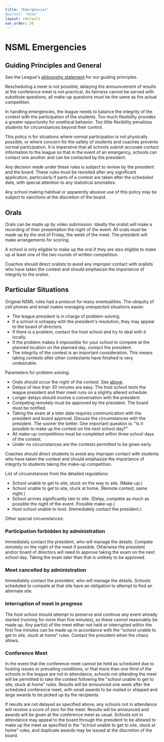 ```yaml
---
title: "Emergencies"
#parent: "Home"
layout: xdefault
nav_order: 20
---
```


# NSML Emergencies

## Guiding Principles and General

See the League's [philosophy statement](/philosophy) for our
guiding principles.

Rescheduling a meet is not possible; delaying the announcement of
results at the conference meet is not practical.  As fairness cannot
be served with substitute questions, all make-up questions must be the
same as the actual competition.

In handling emergencies, the league needs to balance the integrity of
the contest with the participation of the students. Too much
flexibility provides a greater opportunity for unethical behavior. Too
little flexibility penalizes students for circumstances beyond their control.

This policy is for situations where normal participation is not physically
possible, or where concern for the safety of students and coaches prevents
normal participation.  It is imperative that all schools submit accurate
contact information to the league so that in the event of an emergency, schools
can contact one another and can be contacted by the president.

Any decision made under these rules is subject to review by the president and
the board.  These rules must be revisited after any significant application,
particularly if parts of a contest are taken after the scheduled date, with
special attention to any statistical anomalies.

Any school making habitual or apparently abusive use of this policy may be
subject to sanctions at the discretion of the board.


## Orals

Orals can be made up by video submission. Ideally the oralist will
make a recording of their presentation the night of the event. All
orals must be made up by the end of Friday, the week of the meet. The
president will make arrangements for scoring.

A school is only eligible to make up the oral if they are also
eligible to make up at least one of the two rounds of written
competition.

Coaches should direct oralists to avoid any improper contact with
oralists who have taken the contest and should emphasize the
importance of integrity to the oralist.

## Particular Situations

Original NSML rules had a protocol for many eventualities. The
ubiquity of cell phones and email makes managing unexpected situations easier.

* The league president is in charge of problem-solving.
* If a school is unhappy with the president's resolution, they may
  appeal to the board of directors.
* If there is a problem, contact the host school and try to deal with
  it locally.
* If the problem makes it impossible for your school to compete at the
  planned location on the planned day, contact the president.
* The integrity of the contest is an important consideration. This
  means taking contests after other contestants have finished is very
  undesirable.

Parameters for problem solving:
* Orals should occur the night of the contest. See [above](#orals).
* Delays of less than 30 minutes are easy. The host school texts the
  league president and their meet runs on a slightly altered schedule.
* Longer delays should involve a conversation with the president.
* Competing remotely must be approved by the president. The
  board must be notified.
* Taking the exam at a later date requires communication with the
  president and board approval. Discuss the circumstances with the
  president. The sooner the better. One important question is: "Is it
  possible to make up the contest on the next school day?"
* All make-up competitions must be completed within three school days
  of the contest.
* Under no circumstances are the contests permitted to be given early.

Coaches should direct students to avoid any improper contact with
students who have taken the contest and should emphasize the
importance of integrity to students taking the make-up competition.

List of circumstances from the detailed regulations:
* School unable to get to site, stuck on the way to site. (Make-up.)
* School unable to get to site, stuck at home. (Remote contest, same night.)
* School arrives significantly late to site. (Delay, complete as much
  as possible the night of the event. Possible make-up.)
* Host school unable to host. (Immediately contact the president.)

Other special circumstances:

### Participation forbidden by administration

Immediately contact the president, who will manage the details.
Compete remotely on the night of the meet if possible.  Otherwise the
president and/or board of directors will need to approve taking the exam
on the next school day. Taking the exam later than that is unlikely to
be approved.

### Meet cancelled by administration

Immediately contact the president, who will manage the details.
Schools scheduled to compete at that site have an obligation to
attempt to find an alternate site.

### Interruption of meet in progress

The host school should attempt to preserve and continue any event already
started (running for more than five minutes), as these cannot reasonably be
made up.  Any part(s) of the meet either not held or interrupted within the first five
minutes can be made up in accordance with the "school unable to get to site,
stuck at home" rules. Contact the president when the chaos allows.

### Conference Meet

In the event that the conference meet cannot be held as scheduled due to
hosting issues or prevailing conditions, or that more than one third of the
schools in the league are not in attendance, schools not attending the meet
will be permitted to take the contest following the "school unable to get to
site, stuck at home" rules.  Results will be announced one week after the
scheduled conference meet, with small awards to be mailed or shipped and large
awards to be picked up by the recipients.

If results are not delayed as specified above, any schools not in attendance
will receive a score of zero for the meet.  Results will be announced and
awards will be given at the conference meet as usual.  Schools not in
attendance may appeal to the board through the president to be allowed to make
up the meet as specified in the "school unable to get to site, stuck at home"
rules, and duplicate awards may be issued at the discretion of the board.
